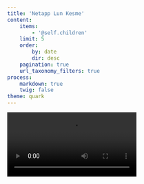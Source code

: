 ```yaml
---
title: 'Netapp Lun Kesme'
content:
    items:
        - '@self.children'
    limit: 5
    order:
        by: date
        dir: desc
    pagination: true
    url_taxonomy_filters: true
process:
    markdown: true
    twig: false
theme: quark
---
```


![my image](/griddocs/Netap_lun_kesme_x264.mp4)